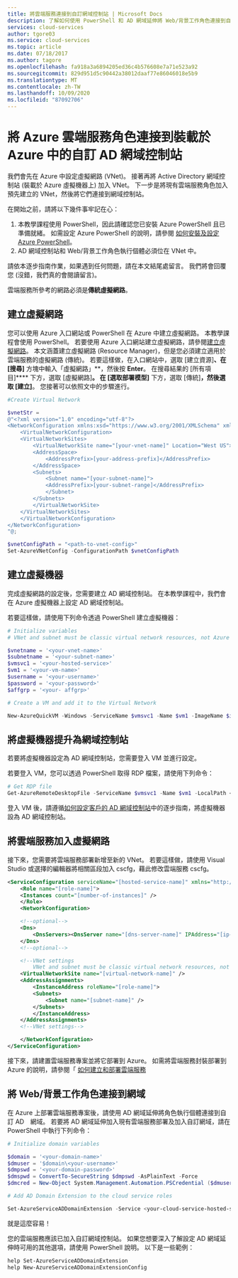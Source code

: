 ```yaml
---
title: 將雲端服務連接到自訂網域控制站 | Microsoft Docs
description: 了解如何使用 PowerShell 和 AD 網域延伸將 Web/背景工作角色連接到自訂 AD 網域
services: cloud-services
author: tgore03
ms.service: cloud-services
ms.topic: article
ms.date: 07/18/2017
ms.author: tagore
ms.openlocfilehash: fa918a3a6894205ed36c4b576608e7a71e523a92
ms.sourcegitcommit: 829d951d5c90442a38012daaf77e86046018e5b9
ms.translationtype: MT
ms.contentlocale: zh-TW
ms.lasthandoff: 10/09/2020
ms.locfileid: "87092706"
---
```

# <a name="connecting-azure-cloud-services-roles-to-a-custom-ad-domain-controller-hosted-in-azure"></a>將 Azure 雲端服務角色連接到裝載於 Azure 中的自訂 AD 網域控制站
我們會先在 Azure 中設定虛擬網路 (VNet)。 接著再將 Active Directory 網域控制站 (裝載於 Azure 虛擬機器上) 加入 VNet。 下一步是將現有雲端服務角色加入預先建立的 VNet，然後將它們連接到網域控制站。

在開始之前，請將以下幾件事牢記在心：

1. 本教學課程使用 PowerShell，因此請確認您已安裝 Azure PowerShell 且已準備就緒。 如需設定 Azure PowerShell 的說明，請參閱 [如何安裝及設定 Azure PowerShell](/powershell/azure/)。
2. AD 網域控制站和 Web/背景工作角色執行個體必須位在 VNet 中。

請依本逐步指南作業，如果遇到任何問題，請在本文結尾處留言。 我們將會回覆您 (沒錯，我們真的會閱讀留言)。

雲端服務所參考的網路必須是**傳統虛擬網路**。

## <a name="create-a-virtual-network"></a>建立虛擬網路
您可以使用 Azure 入口網站或 PowerShell 在 Azure 中建立虛擬網路。 本教學課程會使用 PowerShell。 若要使用 Azure 入口網站建立虛擬網路，請參閱[建立虛擬網路](../virtual-network/quick-create-portal.md)。 本文涵蓋建立虛擬網路 (Resource Manager)，但是您必須建立適用於雲端服務的虛擬網路 (傳統)。 若要這樣做，在入口網站中，選取 [建立資源]****、在 [搜尋]**** 方塊中輸入「虛擬網路」**，然後按 **Enter**。 在搜尋結果的 [所有項目]**** 下方，選取 [虛擬網路]****。 在 [選取部署模型]**** 下方，選取 [傳統]****，然後選取 [建立]****。 您接著可以依照文中的步驟進行。

```powershell
#Create Virtual Network

$vnetStr =
@"<?xml version="1.0" encoding="utf-8"?>
<NetworkConfiguration xmlns:xsd="https://www.w3.org/2001/XMLSchema" xmlns:xsi="https://www.w3.org/2001/XMLSchema-instance" xmlns="http://schemas.microsoft.com/ServiceHosting/2011/07/NetworkConfiguration">
    <VirtualNetworkConfiguration>
    <VirtualNetworkSites>
        <VirtualNetworkSite name="[your-vnet-name]" Location="West US">
        <AddressSpace>
            <AddressPrefix>[your-address-prefix]</AddressPrefix>
        </AddressSpace>
        <Subnets>
            <Subnet name="[your-subnet-name]">
            <AddressPrefix>[your-subnet-range]</AddressPrefix>
            </Subnet>
        </Subnets>
        </VirtualNetworkSite>
    </VirtualNetworkSites>
    </VirtualNetworkConfiguration>
</NetworkConfiguration>
"@;

$vnetConfigPath = "<path-to-vnet-config>"
Set-AzureVNetConfig -ConfigurationPath $vnetConfigPath
```

## <a name="create-a-virtual-machine"></a>建立虛擬機器
完成虛擬網路的設定後，您需要建立 AD 網域控制站。 在本教學課程中，我們會在 Azure 虛擬機器上設定 AD 網域控制站。

若要這樣做，請使用下列命令透過 PowerShell 建立虛擬機器：

```powershell
# Initialize variables
# VNet and subnet must be classic virtual network resources, not Azure Resource Manager resources.

$vnetname = '<your-vnet-name>'
$subnetname = '<your-subnet-name>'
$vmsvc1 = '<your-hosted-service>'
$vm1 = '<your-vm-name>'
$username = '<your-username>'
$password = '<your-password>'
$affgrp = '<your- affgrp>'

# Create a VM and add it to the Virtual Network

New-AzureQuickVM -Windows -ServiceName $vmsvc1 -Name $vm1 -ImageName $imgname -AdminUsername $username -Password $password -AffinityGroup $affgrp -SubnetNames $subnetname -VNetName $vnetname
```

## <a name="promote-your-virtual-machine-to-a-domain-controller"></a>將虛擬機器提升為網域控制站
若要將虛擬機器設定為 AD 網域控制站，您需要登入 VM 並進行設定。

若要登入 VM，您可以透過 PowerShell 取得 RDP 檔案，請使用下列命令：

```powershell
# Get RDP file
Get-AzureRemoteDesktopFile -ServiceName $vmsvc1 -Name $vm1 -LocalPath <rdp-file-path>
```

登入 VM 後，請遵循[如何設定客戶的 AD 網域控制站](https://social.technet.microsoft.com/wiki/contents/articles/12370.windows-server-2012-set-up-your-first-domain-controller-step-by-step.aspx)中的逐步指南，將虛擬機器設為 AD 網域控制站。

## <a name="add-your-cloud-service-to-the-virtual-network"></a>將雲端服務加入虛擬網路
接下來，您需要將雲端服務部署新增至新的 VNet。 若要這樣做，請使用 Visual Studio 或選擇的編輯器將相關區段加入 cscfg，藉此修改雲端服務 cscfg。

```xml
<ServiceConfiguration serviceName="[hosted-service-name]" xmlns="http://schemas.microsoft.com/ServiceHosting/2008/10/ServiceConfiguration" osFamily="[os-family]" osVersion="*">
    <Role name="[role-name]">
    <Instances count="[number-of-instances]" />
    </Role>
    <NetworkConfiguration>

    <!--optional-->
    <Dns>
        <DnsServers><DnsServer name="[dns-server-name]" IPAddress="[ip-address]" /></DnsServers>
    </Dns>
    <!--optional-->

    <!--VNet settings
        VNet and subnet must be classic virtual network resources, not Azure Resource Manager resources.-->
    <VirtualNetworkSite name="[virtual-network-name]" />
    <AddressAssignments>
        <InstanceAddress roleName="[role-name]">
        <Subnets>
            <Subnet name="[subnet-name]" />
        </Subnets>
        </InstanceAddress>
    </AddressAssignments>
    <!--VNet settings-->

    </NetworkConfiguration>
</ServiceConfiguration>
```

接下來，請建置雲端服務專案並將它部署到 Azure。 如需將雲端服務封裝部署到 Azure 的說明，請參閱「 [如何建立和部署雲端服務](cloud-services-how-to-create-deploy-portal.md)

## <a name="connect-your-webworker-roles-to-the-domain"></a>將 Web/背景工作角色連接到網域
在 Azure 上部署雲端服務專案後，請使用 AD 網域延伸將角色執行個體連接到自訂 AD　網域。 若要將 AD 網域延伸加入現有雲端服務部署及加入自訂網域，請在 PowerShell 中執行下列命令：

```powershell
# Initialize domain variables

$domain = '<your-domain-name>'
$dmuser = '$domain\<your-username>'
$dmpswd = '<your-domain-password>'
$dmspwd = ConvertTo-SecureString $dmpswd -AsPlainText -Force
$dmcred = New-Object System.Management.Automation.PSCredential ($dmuser, $dmspwd)

# Add AD Domain Extension to the cloud service roles

Set-AzureServiceADDomainExtension -Service <your-cloud-service-hosted-service-name> -Role <your-role-name> -Slot <staging-or-production> -DomainName $domain -Credential $dmcred -JoinOption 35
```

就是這麼容易！

您的雲端服務應該已加入自訂網域控制站。 如果您想要深入了解設定 AD 網域延伸時可用的其他選項，請使用 PowerShell 說明。 以下是一些範例：

```powershell
help Set-AzureServiceADDomainExtension
help New-AzureServiceADDomainExtensionConfig
```



